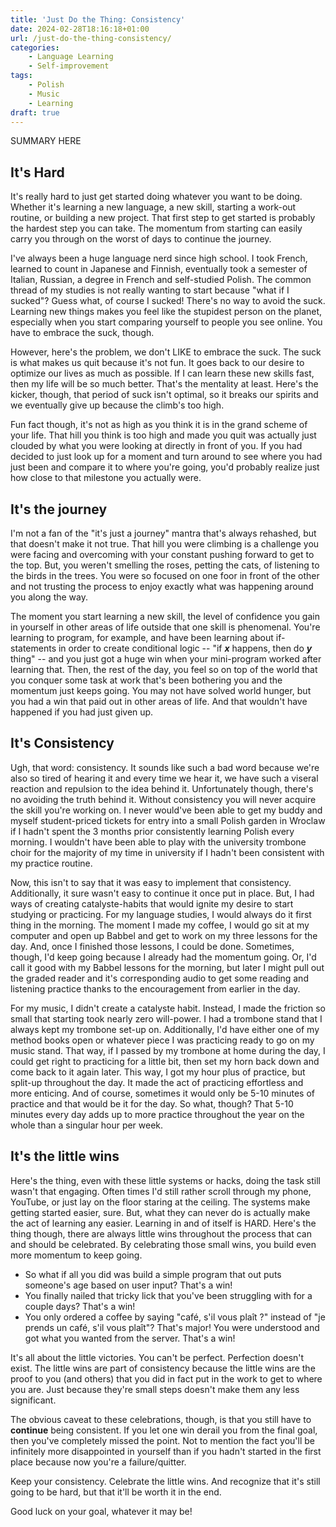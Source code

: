 ```yaml
---
title: 'Just Do the Thing: Consistency'
date: 2024-02-28T18:16:18+01:00
url: /just-do-the-thing-consistency/
categories:
    - Language Learning
    - Self-improvement
tags:
    - Polish
    - Music
    - Learning
draft: true
---
```

SUMMARY HERE
<!--more-->

## It's Hard

It's really hard to just get started doing whatever you want to be doing. Whether it's learning a new language, a new skill, starting a work-out routine, or building a new project. That first step to get started is probably the hardest step you can take. The momentum from starting can easily carry you through on the worst of days to continue the journey. 

I've always been a huge language nerd since high school. I took French, learned to count in Japanese and Finnish, eventually took a semester of Italian, Russian, a degree in French and self-studied Polish. The common thread of my studies is not really wanting to start because "what if I sucked"? Guess what, of course I sucked! There's no way to avoid the suck. Learning new things makes you feel like the stupidest person on the planet, especially when you start comparing yourself to people you see online. You have to embrace the suck, though.

However, here's the problem, we don't LIKE to embrace the suck. The suck is what makes us quit because it's not fun. It goes back to our desire to optimize our lives as much as possible. If I can learn these new skills fast, then my life will be so much better. That's the mentality at least. Here's the kicker, though, that period of suck isn't optimal, so it breaks our spirits and we eventually give up because the climb's too high.

Fun fact though, it's not as high as you think it is in the grand scheme of your life. That hill you think is too high and made you quit was actually just clouded by what you were looking at directly in front of you. If you had decided to just look up for a moment and turn around to see where you had just been and compare it to where you're going, you'd probably realize just how close to that milestone you actually were. 

## It's the journey

I'm not a fan of the "it's just a journey" mantra that's always rehashed, but that doesn't make it not true. That hill you were climbing is a challenge you were facing and overcoming with your constant pushing forward to get to the top. But, you weren't smelling the roses, petting the cats, of listening to the birds in the trees. You were so focused on one foor in front of the other and not trusting the process to enjoy exactly what was happening around you along the way. 

The moment you start learning a new skill, the level of confidence you gain in yourself in other areas of life outside that one skill is phenomenal. You're learning to program, for example, and have been learning about if-statements in order to create conditional logic -- "if ***x*** happens, then do ***y*** thing" -- and you just got a huge win when your mini-program worked after learning that. Then, the rest of the day, you feel so on top of the world that you conquer some task at work that's been bothering you and the momentum just keeps going. You may not have solved world hunger, but you had a win that paid out in other areas of life. And that wouldn't have happened if you had just given up.

## It's Consistency

Ugh, that word: consistency. It sounds like such a bad word because we're also so tired of hearing it and every time we hear it, we have such a viseral reaction and repulsion to the idea behind it. Unfortunately though, there's no avoiding the truth behind it. Without consistency you will never acquire the skill you're working on. I never would've been able to get my buddy and myself student-priced tickets for entry into a small Polish garden in Wroclaw if I hadn't spent the 3 months prior consistently learning Polish every morning. I wouldn't have been able to play with the university trombone choir for the majority of my time in university if I hadn't been consistent with my practice routine.

Now, this isn't to say that it was easy to implement that consistency. Additionally, it sure wasn't easy to continue it once put in place. But, I had ways of creating catalyste-habits that would ignite my desire to start studying or practicing. For my language studies, I would always do it first thing in the morning. The moment I made my coffee, I would go sit at my computer and open up Babbel and get to work on my three lessons for the day. And, once I finished those lessons, I could be done. Sometimes, though, I'd keep going because I already had the momentum going. Or, I'd call it good with my Babbel lessons for the morning, but later I might pull out the graded reader and it's corresponding audio to get some reading and listening practice thanks to the encouragement from earlier in the day.

For my music, I didn't create a catalyste habit. Instead, I made the friction so small that starting took nearly zero will-power. I had a trombone stand that I always kept my trombone set-up on. Additionally, I'd have either one of my method books open or whatever piece I was practicing ready to go on my music stand. That way, if I passed by my trombone at home during the day, I could get right to practicing for a little bit, then set my horn back down and come back to it again later. This way, I got my hour plus of practice, but split-up throughout the day. It made the act of practicing effortless and more enticing. And of course, sometimes it would only be 5-10 minutes of practice and that would be it for the day. So what, though? That 5-10 minutes every day adds up to more practice throughout the year on the whole than a singular hour per week. 

## It's the little wins

Here's the thing, even with these little systems or hacks, doing the task still wasn't that engaging. Often times I'd still rather scroll through my phone, YouTube, or just lay on the floor staring at the ceiling. The systems make getting started easier, sure. But, what they can never do is actually make the act of learning any easier. Learning in and of itself is HARD. Here's the thing though, there are always little wins throughout the process that can and should be celebrated. By celebrating those small wins, you build even more momentum to keep going. 

- So what if all you did was build a simple program that out puts someone's age based on user input? That's a win! 
- You finally nailed that tricky lick that you've been struggling with for a couple days? That's a win! 
- You only ordered a coffee by saying "café, s'il vous plaît ?" instead of "je prends un café, s'il vous plaît"? That's major! You were understood and got what you wanted from the server. That's a win!

It's all about the little victories. You can't be perfect. Perfection doesn't exist. The little wins are part of consistency because the little wins are the proof to you (and others) that you did in fact put in the work to get to where you are. Just because they're small steps doesn't make them any less significant. 

The obvious caveat to these celebrations, though, is that you still have to **continue** being consistent. If you let one win derail you from the final goal, then you've completely missed the point. Not to mention the fact you'll be infinitely more disappointed in yourself than if you hadn't started in the first place because now you're a failure/quitter.

Keep your consistency. Celebrate the little wins. And recognize that it's still going to be hard, but that it'll be worth it in the end.

Good luck on your goal, whatever it may be!

